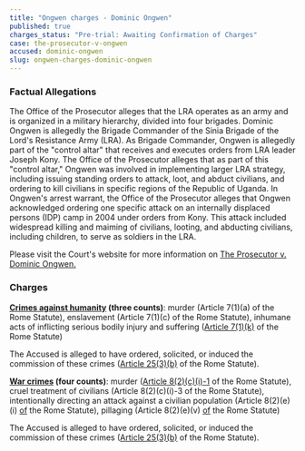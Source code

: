 ```yaml
---
title: "Ongwen charges - Dominic Ongwen"
published: true
charges_status: "Pre-trial: Awaiting Confirmation of Charges"
case: the-prosecutor-v-ongwen
accused: dominic-ongwen
slug: ongwen-charges-dominic-ongwen
---
```


### Factual Allegations

The Office of the Prosecutor alleges that the LRA operates as an army and is organized in a military hierarchy, divided into four brigades. Dominic Ongwen is allegedly the Brigade
Commander of the Sinia Brigade of the Lord's Resistance Army (LRA). As Brigade Commander, Ongwen is allegedly part of the "control altar" that receives and executes orders from LRA leader Joseph Kony. The Office of the Prosecutor alleges that as part of this "control altar," Ongwen was involved in implementing larger LRA strategy, including issuing standing orders to attack, loot, and abduct civilians, and ordering to kill civilians in specific regions of the Republic of Uganda. In Ongwen's arrest warrant, the Office of the Prosecutor alleges that Ongwen acknowledged ordering one specific attack on an internally displaced persons (IDP) camp in 2004 under orders from Kony. This attack included widespread killing and maiming of civilians, looting, and abducting civilians, including children, to serve as soldiers in the LRA.

Please visit the Court's website for more information on [The Prosecutor v. Dominic Ongwen.](http://www.icc-cpi.int/en_menus/icc/situations%20and%20cases/situations/situation%20icc%200204/related%20cases/ICC-02_04-01_15/Pages/default.aspx)

### Charges

**[Crimes against humanity](http://www.casematrixnetwork.org/case-m/klamberg-commentary/rome-statute/#c1171) (three counts)**: murder (<a target="_blank">Article 7(1)(a)</a> of the Rome Statute), enslavement (<a target="_blank">Article 7(1)(c)</a> of the Rome Statute), inhumane acts of inflicting serious bodily injury and suffering ([Article 7(1)(k)](http://www.casematrixnetwork.org/cmn-knowledge-hub/klamberg-commentary/elements-of-crime/#c2301) of the Rome Statute)

The Accused is alleged to have ordered, solicited, or induced the commission of these crimes ([Article 25(3)(b)](http://www.casematrixnetwork.org/case-m/klamberg-commentary/rome-statute/#c1198) of the Rome Statute).

**[War crimes](http://www.casematrixnetwork.org/case-m/klamberg-commentary/rome-statute/#c1172) (four counts)**: murder ([Article 8(2)(c)(i)-1](http://www.casematrixnetwork.org/cmn-knowledge-hub/klamberg-commentary/elements-of-crime/#c2359) of the Rome Statute), cruel treatment of civilians (<a target="_blank">Article 8(2)(c)(i)-3</a> of the Rome Statute), intentionally directing an attack against a civilian population (<a target="_blank">Article 8(2)(e)(i)</a> [of](http://www.casematrixnetwork.org/cmn-knowledge-hub/klamberg-commentary/elements-of-crime/#c2367) the Rome Statute), pillaging (<a target="_blank">Article 8(2)(e)(v)</a> [of](http://www.casematrixnetwork.org/cmn-knowledge-hub/klamberg-commentary/elements-of-crime/#c2371) the Rome Statute)

The Accused is alleged to have ordered, solicited, or induced the commission of these crimes ([Article 25(3)(b)](http://www.casematrixnetwork.org/case-m/klamberg-commentary/rome-statute/#c1198) of the Rome Statute).

